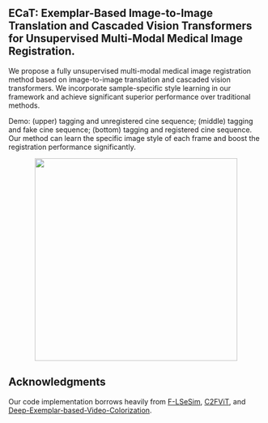 ## ECaT: Exemplar-Based Image-to-Image Translation and Cascaded Vision Transformers for Unsupervised Multi-Modal Medical Image Registration.

We propose a fully unsupervised multi-modal medical image registration method based on image-to-image translation and cascaded vision transformers. We incorporate sample-specific style learning in our framework and achieve significant superior performance over traditional methods.

Demo: (upper) tagging and unregistered cine sequence; (middle) tagging and fake cine sequence; (bottom) tagging and registered cine sequence. Our method can learn the specific image style of each frame and boost the registration performance significantly.
<div align=center><img width="400" height="400" src="https://github.com/DeepTag/ECaT/blob/main/tfc.gif"/></div>

## Acknowledgments
Our code implementation borrows heavily from [F-LSeSim](https://github.com/lyndonzheng/F-LSeSim), [C2FViT]([https://github.com/lyndonzheng/F-LSeSim](https://github.com/cwmok/C2FViT)), and [Deep-Exemplar-based-Video-Colorization](https://github.com/zhangmozhe/Deep-Exemplar-based-Video-Colorization).
